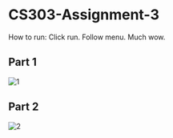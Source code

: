 # CS303-Assignment-3
How to run: Click run. Follow menu. Much wow.

## Part 1

![1](https://github.com/AymenAbb/CS303-Assignment-3/assets/123590232/25087bb9-7055-4661-93ab-fb3c4ff4180f)

## Part 2
![2](https://github.com/AymenAbb/CS303-Assignment-3/assets/123590232/101b4717-562c-479f-a5ce-81eed419e105)


